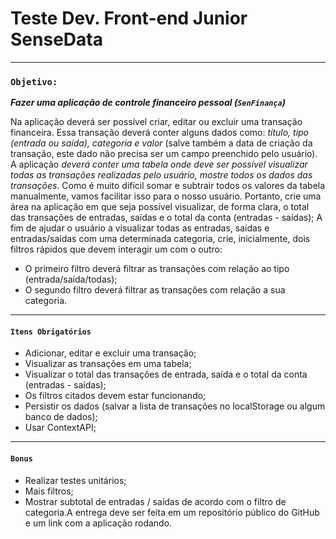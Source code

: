 # Teste Dev. Front-end Junior SenseData
---
### `Objetivo:`
***Fazer uma aplicação de controle financeiro pessoal (`SenFinança`)***

Na aplicação deverá ser possível criar, editar ou excluir uma transação financeira.
Essa transação deverá conter alguns dados como: *título, tipo (entrada ou saída), categoria e valor* (salve também a data de criação da transação, este dado não precisa ser um campo preenchido pelo usuário).
A aplicação *deverá conter uma tabela onde deve ser possível visualizar todas as transações realizadas pelo usuário, mostre todos os dados das transações*.
Como é muito difícil somar e subtrair todos os valores da tabela manualmente, vamos facilitar isso para o nosso usuário. Portanto, crie uma área na aplicação em que seja possível visualizar, de forma clara, o total das transações de entradas, saídas e o total da conta (entradas - saídas);
A fim de ajudar o usuário a visualizar todas as entradas, saídas e entradas/saídas com uma determinada categoria, crie, inicialmente, dois filtros rápidos que devem interagir um com o outro:
- O primeiro filtro deverá filtrar as transações com relação ao tipo (entrada/saída/todas);
- O segundo filtro deverá filtrar as transações com relação a sua categoria.
---
#### `Itens Obrigatórios`
- Adicionar, editar e excluir uma transação;
- Visualizar as transações em uma tabela;
- Visualizar o total das transações de entrada, saída e o total da conta (entradas - saídas);
- Os filtros citados devem estar funcionando;
- Persistir os dados (salvar a lista de transações no localStorage ou algum banco de dados);
- Usar ContextAPI;

---
#### `Bonus`
- Realizar testes unitários;
- Mais filtros;
- Mostrar subtotal de entradas / saídas de acordo com o filtro de categoria.A entrega deve ser feita em um repositório público do GitHub e um link com a aplicação rodando.